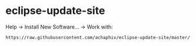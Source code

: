 eclipse-update-site
===================

Help -> Install New Software... -> Work with:

`https://raw.githubusercontent.com/achaphiv/eclipse-update-site/master/`
